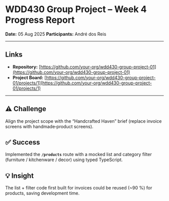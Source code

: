 # WDD430 Group Project – Week 4 Progress Report

**Date:** 05 Aug 2025
**Participants:** André dos Reis

---

## Links

* **Repository:** [https://github.com/your-org/wdd430-group-project-01](https://github.com/your-org/wdd430-group-project-01)
* **Project Board:** [https://github.com/your-org/wdd430-group-project-01/projects/1](https://github.com/your-org/wdd430-group-project-01/projects/1)

---

## ⚠️ Challenge

Align the project scope with the “Handcrafted Haven” brief (replace invoice screens with handmade‑product screens).

## ✅ Success

Implemented the **`/products`** route with a mocked list and category filter (furniture / kitchenware / decor) using typed TypeScript.

## 💡 Insight

The list + filter code first built for invoices could be reused (\~90 %) for products, saving development time.




